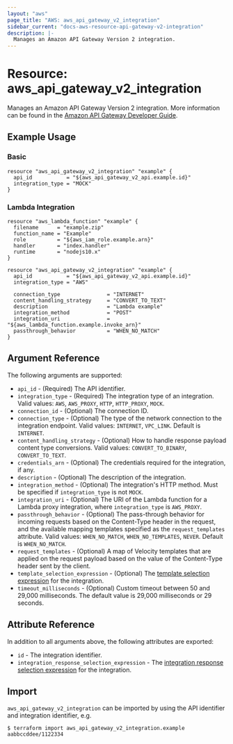 ```yaml
---
layout: "aws"
page_title: "AWS: aws_api_gateway_v2_integration"
sidebar_current: "docs-aws-resource-api-gateway-v2-integration"
description: |-
  Manages an Amazon API Gateway Version 2 integration.
---
```


# Resource: aws_api_gateway_v2_integration

Manages an Amazon API Gateway Version 2 integration.
More information can be found in the [Amazon API Gateway Developer Guide](https://docs.aws.amazon.com/apigateway/latest/developerguide/apigateway-websocket-api.html).

## Example Usage

### Basic

```hcl
resource "aws_api_gateway_v2_integration" "example" {
  api_id           = "${aws_api_gateway_v2_api.example.id}"
  integration_type = "MOCK"
}
```

### Lambda Integration

```hcl
resource "aws_lambda_function" "example" {
  filename      = "example.zip"
  function_name = "Example"
  role          = "${aws_iam_role.example.arn}"
  handler       = "index.handler"
  runtime       = "nodejs10.x"
}

resource "aws_api_gateway_v2_integration" "example" {
  api_id           = "${aws_api_gateway_v2_api.example.id}"
  integration_type = "AWS"

  connection_type               = "INTERNET"
  content_handling_strategy     = "CONVERT_TO_TEXT"
  description                   = "Lambda example"
  integration_method            = "POST"
  integration_uri               = "${aws_lambda_function.example.invoke_arn}"
  passthrough_behavior          = "WHEN_NO_MATCH"
}
```

## Argument Reference

The following arguments are supported:

* `api_id` - (Required) The API identifier.
* `integration_type` - (Required) The integration type of an integration.
Valid values: `AWS`, `AWS_PROXY`, `HTTP`, `HTTP_PROXY`, `MOCK`.
* `connection_id` - (Optional) The connection ID.
* `connection_type` - (Optional) The type of the network connection to the integration endpoint. Valid values: `INTERNET`, `VPC_LINK`. Default is `INTERNET`.
* `content_handling_strategy` - (Optional) How to handle response payload content type conversions. Valid values: `CONVERT_TO_BINARY`, `CONVERT_TO_TEXT`.
* `credentials_arn` - (Optional) The credentials required for the integration, if any.
* `description` - (Optional) The description of the integration.
* `integration_method` - (Optional) The integration's HTTP method. Must be specified if `integration_type` is not `MOCK`.
* `integration_uri` - (Optional) The URI of the Lambda function for a Lambda proxy integration, where `integration_type` is `AWS_PROXY`.
* `passthrough_behavior` - (Optional) The pass-through behavior for incoming requests based on the Content-Type header in the request, and the available mapping templates specified as the `request_templates` attribute. Valid values: `WHEN_NO_MATCH`, `WHEN_NO_TEMPLATES`, `NEVER`. Default is `WHEN_NO_MATCH`.
* `request_templates` - (Optional) A map of Velocity templates that are applied on the request payload based on the value of the Content-Type header sent by the client.
* `template_selection_expression` - (Optional) The [template selection expression](https://docs.aws.amazon.com/apigateway/latest/developerguide/apigateway-websocket-api-selection-expressions.html#apigateway-websocket-api-template-selection-expressions) for the integration.
* `timeout_milliseconds` - (Optional) Custom timeout between 50 and 29,000 milliseconds. The default value is 29,000 milliseconds or 29 seconds.

## Attribute Reference

In addition to all arguments above, the following attributes are exported:

* `id` - The integration identifier.
* `integration_response_selection_expression` - The [integration response selection expression](https://docs.aws.amazon.com/apigateway/latest/developerguide/apigateway-websocket-api-selection-expressions.html#apigateway-websocket-api-integration-response-selection-expressions) for the integration.

## Import

`aws_api_gateway_v2_integration` can be imported by using the API identifier and integration identifier, e.g.

```
$ terraform import aws_api_gateway_v2_integration.example aabbccddee/1122334
```
